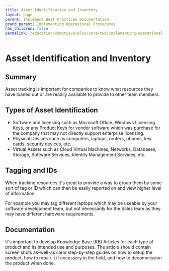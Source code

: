 ```yaml
---
title: Asset Identification and Inventory
layout: page
parent: Implement Best Practices Documentation
grand_parent: Implementing Operational Procedures
has_children: false
permalink: /education/comptia/a-plus/core-two/implementing-operational-procedures/best-practices/asset-identification-and-inventory/
---
```


# Asset Identification and Inventory

## Summary

Asset tracking is important for companies to know what resources they have loaned out or are readily available to provide to other team members.

## Types of Asset Identification

- Software and licensing such as Microsoft Office, Windows Licensing Keys, or any Product Keys for vendor software which was purchase for the company that may not directly support enterprise licensing.
- Physical Devices such as computers, laptops, routers, phones, key cards, security devices, etc.
- Virtual Assets such as Cloud Virtual Machines, Networks, Databases, Storage, Software Services, Identity Management Services, etc.

## Tagging and IDs

When tracking resources it's great to provide a way to group them by some sort of tag or ID which can then be easily reported on and view higher level of information.

For example you may tag different laptops which may be useable by your software development team, but not necessarily for the Sales team as they may have different hardware requirements.

## Documentation

It's important to develop Knowledge Base (KB) Articles for each type of product and its intended use and purposes. The article should contain screen shots as-well-as clear step-by-step guides on how to setup the product, how to repair it if necessary in the field, and how to decommission the product when done.
